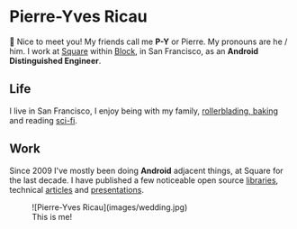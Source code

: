 # Pierre-Yves Ricau

:wave: Nice to meet you! My friends call me **P-Y** or Pierre. My pronouns are he / him. I work at [Square](http://squareup.com/) within [Block](https://block.xyz/), in San Francisco, as an **Android Distinguished Engineer**.

## Life


I live in San Francisco, I enjoy being with my family, [rollerblading, baking](https://www.instagram.com/py.ricau/) and reading [sci-fi](https://twitter.com/Piwai/status/1180292158361747456).

## Work

Since 2009 I've mostly been doing **Android** adjacent things, at Square for the last decade. I have published a few noticeable open source [libraries](open_source.md), technical [articles](articles.md) and [presentations](public_speaking.md).

<figure markdown>
  ![Pierre-Yves Ricau](images/wedding.jpg)
  <figcaption>This is me!</figcaption>
</figure>
